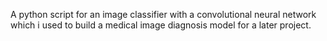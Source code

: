 A python script for an image classifier with a convolutional neural network which i used to build a medical image diagnosis model for a later project.
